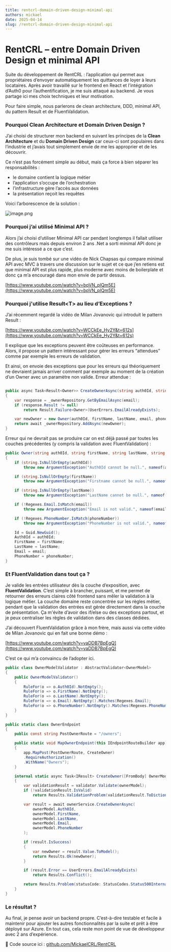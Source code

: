 ```yaml
---
title: rentcrl-domain-driven-design-minimal-api
authors: mickael
date: 2025-04-14
slug: /rentcrl-domain-driven-design-minimal-api
---
```


# RentCRL – entre Domain Driven Design et minimal API

Suite du développement de RentCRL : l’application qui permet aux propriétaires d’envoyer automatiquement les quittances de loyer à leurs locataires. Après avoir travaillé sur le frontend en React et l’intégration d’Auth0 pour l’authentification, je me suis attaqué au backend. Je vous partage ici mes choix techniques et leur motivation.

Pour faire simple, nous parlerons de clean architecture, DDD, minimal API, du pattern Result et de FluentValidation.

<!-- truncate -->

### Pourquoi Clean Architecture et Domain Driven Design ?

J’ai choisi de structurer mon backend en suivant les principes de la **Clean Architecture** et du **Domain Driven Design** car ceux-ci sont populaires dans l’industrie et j’avais tout simplement envie de me les approprier et de les découvrir.

Ce n’est pas forcément simple au début, mais ça force à bien séparer les responsabilités :

- le domaine contient la logique métier
- l’application s’occupe de l’orchestration
- l’infrastructure gère l’accès aux données
- la présentation reçoit les requêtes

Voici l’arborescence de la solution :

![image.png](../static/img/image.png)

### Pourquoi j’ai utilisé Minimal API ?

Alors j’ai choisi d’utiliser Minimal API car pendant longtemps il fallait utiliser des contrôleurs mais depuis environ 2 ans .Net a sorti minimal API donc je me suis intéressé a ce que c’est.

De plus, je suis tombé sur une vidéo de Nick Chapsas qui compare minimal API avec MVC à travers une discussion sur le sujet et ce que j’en retiens est que minimal API est plus rapide, plus moderne avec moins de boilerplate et donc ça m’a encouragé dans mon envie de partir dessus.

[https://www.youtube.com/watch?v=bpVN_plQm5E](https://www.youtube.com/watch?v=bpVN_plQm5E)

### Pourquoi j'utilise Result&lt;T&gt; au lieu d’Exceptions ?

J’ai récemment regardé la vidéo de Milan Jovanovic qui introduit le pattern Result :

[https://www.youtube.com/watch?v=WCCkEe_Hy2Y&t=612s](https://www.youtube.com/watch?v=WCCkEe_Hy2Y&t=612s)

Il explique que les exceptions peuvent être coûteuses en performance. Alors, il propose un pattern intéressant pour gérer les erreurs “attendues” comme par exemple les erreurs de validation.

Et ainsi, on envoie des exceptions que pour les erreurs qui théoriquement ne devraient jamais arriver comment par exemple au moment de la création d’un Owner avec un paramètre non valide.
Erreur attendue :

```csharp

public async Task<Result<Owner>> CreateOwnerAsync(string auth0Id, string firstName, string lastName, string email, string phoneNumber)
{
    var response = _ownerRepository.GetByEmailAsync(email);
    if (response.Result != null)
        return Result.Failure<Owner>(UserErrors.EmailAlreadyExists);

    var newOwner = new Owner(auth0Id, firstName, lastName, email, phoneNumber);
    return await _ownerRepository.AddAsync(newOwner);
}
```

Erreur qui ne devrait pas se produire car on est déjà passé par toutes les couches précédentes (y compris la validation avec FluentValidation) :

```csharp
public Owner(string auth0Id, string firstName, string lastName, string email, string phoneNumber)
{
    if (string.IsNullOrEmpty(auth0Id))
        throw new ArgumentException("Auth0Id cannot be null.", nameof(auth0Id));

    if (string.IsNullOrEmpty(firstName))
        throw new ArgumentException("Firstname cannot be null.", nameof(firstName));

    if (string.IsNullOrEmpty(lastName))
        throw new ArgumentException("LastName cannot be null.", nameof(lastName));

    if (!Regexes.Email.IsMatch(email))
        throw new ArgumentException("Email is not valid.", nameof(email));

    if (!Regexes.PhoneNumber.IsMatch(phoneNumber))
        throw new ArgumentException("PhoneNumber is not valid.", nameof(phoneNumber));

    Id = Guid.NewGuid();
    Auth0Id = auth0Id;
    FirstName = firstName;
    LastName = lastName;
    Email = email;
    PhoneNumber = phoneNumber;
}
```

### Et FluentValidation dans tout ça ?

Je valide les entrées utilisateur dès la couche d’exposition, avec **FluentValidation**. C’est simple à brancher, puissant, et me permet de retourner des erreurs claires côté frontend sans mêler la validation à la logique métier. La couche domaine reste concentrée sur les règles métier, pendant que la validation des entrées est gérée directement dans la couche de présentation. Ça m'évite d’avoir des if/else ou des exceptions partout, et je peux centraliser les règles de validation dans des classes dédiées.

J’ai découvert FluentValidation grâce à mon frère, mais aussi via cette vidéo de Milan Jovanovic qui en fait une bonne démo :

[https://www.youtube.com/watch?v=vaDDB7BpEgQ](https://www.youtube.com/watch?v=vaDDB7BpEgQ)

C’est ce qui m’a convaincu de l’adopter ici.

```csharp
public class OwnerModelValidator : AbstractValidator<OwnerModel>
{
    public OwnerModelValidator()
    {
        RuleFor(o => o.Auth0Id).NotEmpty();
        RuleFor(o => o.FirstName).NotEmpty();
        RuleFor(o => o.LastName).NotEmpty();
        RuleFor(o => o.Email).NotEmpty().Matches(Regexes.Email);
        RuleFor(o => o.PhoneNumber).NotEmpty().Matches(Regexes.PhoneNumber);
    }
}
```

```csharp
public static class OwnerEndpoint
{
    public const string PostOwnerRoute = "/owners";

    public static void MapOwnerEndpoint(this IEndpointRouteBuilder app)
    {
        app.MapPost(PostOwnerRoute, CreateOwner)
        .RequireAuthorization()
        .WithName("Owners");
    }

    internal static async Task<IResult> CreateOwner([FromBody] OwnerModel ownerModel, IOwnerService ownerService, IValidator<OwnerModel> validator)
    {
        var validationResult = validator.Validate(ownerModel);
        if (!validationResult.IsValid)
            return Results.ValidationProblem(validationResult.ToDictionary());

        var result = await ownerService.CreateOwnerAsync(
            ownerModel.Auth0Id,
            ownerModel.FirstName,
            ownerModel.LastName,
            ownerModel.Email,
            ownerModel.PhoneNumber
        );

        if (result.IsSuccess)
        {
            var newOwner = result.Value.ToModel();
            return Results.Ok(newOwner);
        }

        if (result.Error == UserErrors.EmailAlreadyExists)
            return Results.Conflict();

        return Results.Problem(statusCode: StatusCodes.Status500InternalServerError);
    }
}
```

### Le résultat ?

Au final, je pense avoir un backend propre. C’est-à-dire testable et facile à maintenir pour ajouter les autres fonctionnalités par la suite et prêt à être déployé sur Azure. En tout cas, cela reste mon point de vue de développeur avec 2 ans d’expérience.

📁 Code source ici : [github.com/MickaelCRL/RentCRL](https://github.com/MickaelCRL/RentCRL)

